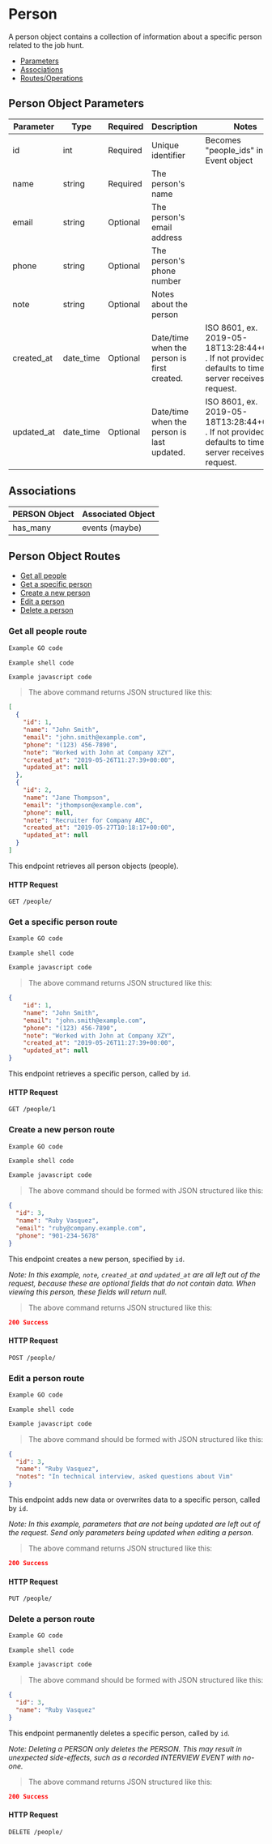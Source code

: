 # Person #

A person object contains a collection of information about a specific person related to the job hunt.

- [Parameters](#person_object_parameters "Parameters")
- [Associations](#associations "Associations")
- [Routes/Operations](#person_object_routes "Routes/Operations")

## Person Object Parameters ##

| Parameter | Type | Required | Description | Notes |
| --- | --- | --- | --- | --- |
| id | int | Required | Unique identifier | Becomes "people_ids" in Event object |
| name | string | Required | The person's name | |
| email | string | Optional | The person's email address | |
| phone | string | Optional | The person's phone number | |
| note | string | Optional | Notes about the person | |
| created_at | date_time | Optional | Date/time when the person is first created. | ISO 8601, ex. 2019-05-18T13:28:44+00:00 . If not provided, defaults to time server receives the request. |
| updated_at | date_time | Optional | Date/time when the person is last updated. | ISO 8601, ex. 2019-05-18T13:28:44+00:00 . If not provided, defaults to time server receives the request. |

## Associations ##

| PERSON Object | Associated Object |
| --- | --- |
| has_many | events (maybe) |

## Person Object Routes ##

- [Get all people](#get_all_people_route "Get all people_route")
- [Get a specific person](#get_a_specific_person_route "Get a specific person route")
- [Create a new person](#create_a_new_person_route "Create a new person route")
- [Edit a person](#edit_a_person_route "Edit a person route")
- [Delete a person](#delete_a_person_route "Delete a person route")

### Get all people route ###

```go
Example GO code
```

```shell
Example shell code
```

```javascript
Example javascript code
```

> The above command returns JSON structured like this:

```json
[
  {
    "id": 1,
    "name": "John Smith",
    "email": "john.smith@example.com",
    "phone": "(123) 456-7890",
    "note": "Worked with John at Company XZY",
    "created_at": "2019-05-26T11:27:39+00:00",
    "updated_at": null
  },
  {
    "id": 2,
    "name": "Jane Thompson",
    "email": "jthompson@example.com",
    "phone": null,
    "note": "Recruiter for Company ABC",
    "created_at": "2019-05-27T10:18:17+00:00",
    "updated_at": null
  }
]
```

This endpoint retrieves all person objects (people).

#### HTTP Request ####

`GET /people/`

### Get a specific person route ###

```go
Example GO code
```

```shell
Example shell code
```

```javascript
Example javascript code
```

> The above command returns JSON structured like this:

```json
{
    "id": 1,
    "name": "John Smith",
    "email": "john.smith@example.com",
    "phone": "(123) 456-7890",
    "note": "Worked with John at Company XZY",
    "created_at": "2019-05-26T11:27:39+00:00",
    "updated_at": null
}
```

This endpoint retrieves a specific person, called by `id`.

#### HTTP Request ####

`GET /people/1`

### Create a new person route ###

```go
Example GO code
```

```shell
Example shell code
```

```javascript
Example javascript code
```

> The above command should be formed with JSON structured like this:

```json
{
  "id": 3,
  "name": "Ruby Vasquez",
  "email": "ruby@company.example.com",
  "phone": "901-234-5678"
}
```

This endpoint creates a new person, specified by `id`.

_*Note:* In this example, `note`, `created_at` and `updated_at` are all left out of the request, because these are optional fields that do not contain data. When viewing this person, these fields will return null._

> The above command returns JSON structured like this:

```json
200 Success
```

#### HTTP Request ####

`POST /people/`

### Edit a person route ###

```go
Example GO code
```

```shell
Example shell code
```

```javascript
Example javascript code
```

> The above command should be formed with JSON structured like this:

```json
{
  "id": 3,
  "name": "Ruby Vasquez",
  "notes": "In technical interview, asked questions about Vim"
}
```

This endpoint adds new data or overwrites data to a specific person, called by `id`.

_*Note:* In this example, parameters that are not being updated are left out of the request. Send only parameters being updated when editing a person._


> The above command returns JSON structured like this:

```json
200 Success
```

#### HTTP Request ####

`PUT /people/`

### Delete a person route ###

```go
Example GO code
```

```shell
Example shell code
```

```javascript
Example javascript code
```

> The above command should be formed with JSON structured like this:

```json
{
  "id": 3,
  "name": "Ruby Vasquez"
}
```

This endpoint permanently deletes a specific person, called by `id`.

_*Note*: Deleting a PERSON only deletes the PERSON. This may result in unexpected side-effects, such as a recorded INTERVIEW EVENT with no-one._

> The above command returns JSON structured like this:

```json
200 Success
```

#### HTTP Request ####

`DELETE /people/`
